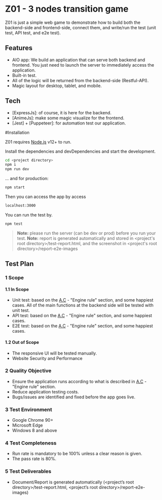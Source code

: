 # Z01 - 3 nodes transition game
Z01 is just a simple web game to demonstrate how to build both the backend-side and frontend-side, connect them, and write/run the test (unit test, API test, and e2e test).

## Features
- AIO app: We build an application that can serve both backend and frontend. You just need to launch the server to immediately access the application.
- Built-in test.
- All of the logic will be returned from the backend-side (Restful-API).
- Magic layout for desktop, tablet, and mobile.

## Tech
- [ExpressJs]: of course, it is here for the backend.
- [AnimeJs]: make some magic visualize for the frontend.
- [Jest] + [Puppeteer]: for automation test our application.
 
#Installation

Z01 requires [Node.js](https://nodejs.org/) v12+ to run.

Install the dependencies and devDependencies and start the development.

```sh
cd <project directory>
npm i
npm run dev
```
... and for production:

```sh
npm start
```
Then you can access the app by access
```sh
localhost:3000
```

You can run the test by.
```sh
npm test
```
>**Note:** please run the server (can be dev or prod) before you run your test.
>**Note:** report is generated automatically and stored in <project's root directory>/test-report.html, and the screenshot in <project's root directory>/report-e2e-images
## Test Plan
### 1 Scope
#### 1.1 In Scope
- Unit test: based on the [A.C](https://github.com/silenteer/screening) - "Engine rule" section, and some happiest cases. All of the main functions at the backend side will be tested with unit test.
- API test: based on the [A.C](https://github.com/silenteer/screening) - "Engine rule" section, and some happiest cases.
- E2E test: based on the [A.C](https://github.com/silenteer/screening) - "Engine rule" section, and some happiest cases.
#### 1.2 Out of Scope
- The responsive UI will be tested manually.
- Website Security and Performance
### 2 Quality Objective
- Ensure the application runs according to what is described in [A.C](https://github.com/silenteer/screening) - "Engine rule" section.
- Reduce application testing costs.
- Bugs/issues are identified and fixed before the app goes live.
### 3 Test Environment
- Google Chrome 90+
- Microsoft Edge
- Windows 8 and above
### 4 Test Completeness
- Run rate is mandatory to be 100% unless a clear reason is given.
- The pass rate is 80%.
### 5 Test Deliverables
- Document/Report is generated automatically (<project’s root directory>/test-report.html, <project’s root directory>/report-e2e-images)
